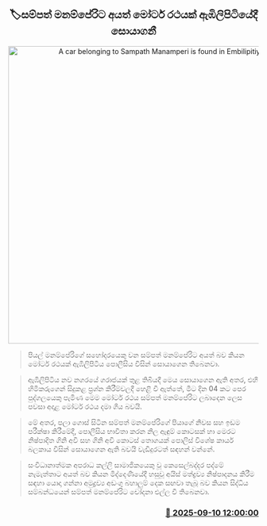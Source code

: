 <p align='center'><b><h2 align='center' title='A car belonging to Sampath Manamperi is found in Embilipitiya'>🏷සම්පත් මනම්පේරිට අයත් මෝටර් රථයක් ඇඹිලිපිටියේදී සොයාගනී</h2></b></p>
<p align='center'><img src='https://helakuru.sgp1.cdn.digitaloceanspaces.com/esana/images/lib/mnnamperi-vehical.jpg' width='600' alt='A car belonging to Sampath Manamperi is found in Embilipitiya'></p>

> පියල් මනම්පේරිගේ සහෝදරයෙකු වන සම්පත් මනම්පේරිට අයත් බව කියන මෝටර් රථයක් ඇඹිලිපිටිය පොලීසිය විසින් සොයාගෙන තිබෙනවා.

> ඇඹිලිපිටිය නව නගරයේ ගරාජයක් තුළ තිබියදී මෙය සොයාගෙන ඇති අතර, එහි හිමිකරුගෙන් සිදුකළ ප්‍රශ්න කිරීම්වලදී හෙළි වී ඇත්තේ, මීට දින 04 කට පෙර පුද්ගලයෙකු පැමිණ මෙම මෝටර් රථය සම්පත් මනම්පේරිට ලබාදෙන ලෙස පවසා අදාළ මෝටර් රථය දමා ගිය බවයි.

> මේ අතර, පලා ගොස් සිටින සම්පත් මනම්පේරිගේ පියාගේ නිවස සහ ඉඩම පරීක්ෂා කිරීමේදී, පොලීසිය භාවිතා කරන නිල ඇඳුම් කොටසක් හා මෙරට නිෂ්පාදිත ගිනි අවි සහ ගිනි අවි කොටස් තොගයක් පොලිස් විශේෂ කාර්ය බලකාය විසින් සොයාගෙන ඇති බවයි වැඩිදුරටත් සඳහන් වන්නේ.

> සංවිධානාත්මක අපරාධ කල්ලි සාමාජිකයෙකු වූ කෙසෙල්බද්දර පද්මේ නැමැත්තාට අයත් බව කියන මිද්දෙණියේදී හසුවූ අයිස් මත්ද්‍රව්‍ය නිෂ්පාදනය කිරීම සඳහා යොදා ගන්නා අමුද්‍රව්‍ය අඩංගු බහාලුම් දෙක සඟවා තැබූ බව කියන සිද්ධිය සම්බන්ධයෙන් සම්පත් මනම්පේරිට චෝදනා එල්ල වී තිබෙනවා.



<h3 align='right'><a href='https://www.helakuru.lk/esana/p/113487/'>📅 2025-09-10 12:00:00</a></h3>
